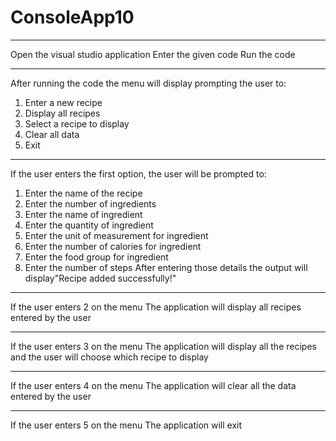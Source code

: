 # ConsoleApp10
*************************************************************
Open the visual studio application
Enter the given code 
Run the code
*************************************************************
After running the code the menu will display prompting the user to:
1. Enter a new recipe
2. Display all recipes
3. Select a recipe to display
4. Clear all data
5.  Exit
*************************************************************
If the user enters the first option, the user will be prompted to:
1. Enter the name of the recipe
2. Enter the number of ingredients
3. Enter the name of ingredient
4. Enter the quantity of ingredient
5. Enter the unit of measurement for ingredient
6. Enter the number of calories for ingredient
7. Enter the food group for ingredient
8. Enter the number of steps
After entering those details the output will display"Recipe added successfully!"
*************************************************************
If the user enters 2 on the menu
The application will display all recipes entered by the user
*************************************************************
If the user enters 3 on the menu
The application will display all the recipes and the user will choose which recipe to display
*************************************************************
If the user enters 4 on the menu
The application will clear all the data entered by the user
*************************************************************
If the user enters 5 on the menu
The application will exit

